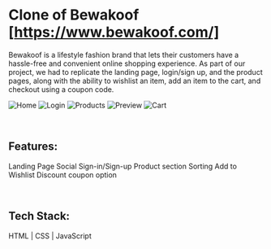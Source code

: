 # Clone of Bewakoof [https://www.bewakoof.com/]

Bewakoof is a lifestyle fashion brand that lets their customers have a hassle-free and convenient online shopping experience. As part of our project, we had to replicate the landing page, login/sign up, and the product pages, along with the ability to wishlist an item, add an item to the cart, and checkout using a coupon code.

![Home](/../screenshots/Screenshot%202022-04-28%20at%205.29.31%20PM.png?raw=true)
![Login](/../screenshots/Screenshot%202022-04-28%20at%205.25.38%20PM.png?raw=true)
![Products](/../screenshots/Screenshot%202022-04-28%20at%205.23.50%20PM.png?raw=true)
![Preview](/../screenshots/Screenshot%202022-04-28%20at%205.30.14%20PM.png?raw=true)
![Cart](/../screenshots/Screenshot%202022-04-28%20at%205.30.34%20PM.png?raw=true)

<br>

## Features: 
Landing Page
Social Sign-in/Sign-up
Product section
Sorting
Add to Wishlist
Discount coupon option

<br>

## Tech Stack: 
 HTML | CSS | JavaScript 
